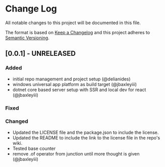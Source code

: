 # Change Log

All notable changes to this project will be documented in this file.

The format is based on [Keep a Changelog](http://keepachangelog.com/)
and this project adheres to [Semantic Versioning](http://semver.org/).

## [0.0.1] - UNRELEASED

### Added
  - initial repo management and project setup (@delianides)
  - windows universal app platform as build target (@jbaxleyiii)
  - dotnet core based server setup with SSR and local dev for react (@jbaxleyiii)

### Fixed

### Changed
  - Updated the LICENSE file and the package.json to include the license.
  - Updated the README to include the link to the license file in the repo's wiki.
  - Tested base counter
  - remove .of operator from junction until more thought is given (@jbaxleyiii)
